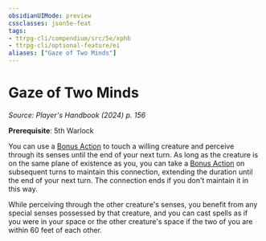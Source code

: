 ```yaml
---
obsidianUIMode: preview
cssclasses: json5e-feat
tags:
- ttrpg-cli/compendium/src/5e/xphb
- ttrpg-cli/optional-feature/ei
aliases: ["Gaze of Two Minds"]
---
```

# Gaze of Two Minds
*Source: Player's Handbook (2024) p. 156*  

**Prerequisite**: 5th Warlock

You can use a [Bonus Action](3-Mechanics/CLI/rules/variant-rules/bonus-action-xphb.md) to touch a willing creature and perceive through its senses until the end of your next turn. As long as the creature is on the same plane of existence as you, you can take a [Bonus Action](3-Mechanics/CLI/rules/variant-rules/bonus-action-xphb.md) on subsequent turns to maintain this connection, extending the duration until the end of your next turn. The connection ends if you don't maintain it in this way.

While perceiving through the other creature's senses, you benefit from any special senses possessed by that creature, and you can cast spells as if you were in your space or the other creature's space if the two of you are within 60 feet of each other.